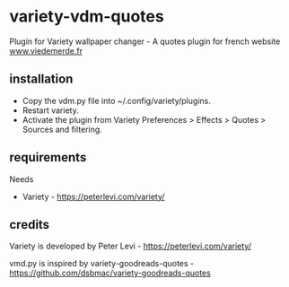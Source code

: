 # variety-vdm-quotes
Plugin for Variety wallpaper changer - A quotes plugin for french website www.viedemerde.fr

## installation

- Copy the vdm.py file into ~/.config/variety/plugins.
- Restart variety.
- Activate the plugin from Variety Preferences > Effects > Quotes > Sources and filtering.

## requirements

Needs
- Variety - https://peterlevi.com/variety/


## credits

Variety is developed by Peter Levi  - https://peterlevi.com/variety/

vmd.py is inspired by variety-goodreads-quotes  - https://github.com/dsbmac/variety-goodreads-quotes
